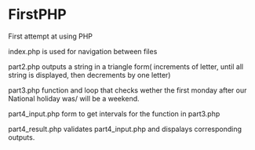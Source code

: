 # FirstPHP
First attempt at using PHP

index.php is used for navigation between files

part2.php outputs a string in a triangle form( increments of letter, until all string is displayed, then decrements by one letter)

part3.php function and loop that checks wether the first monday after our National holiday was/ will be a weekend.

part4_input.php form to get intervals for the function in part3.php

part4_result.php validates part4_input.php and dispalays corresponding outputs.
